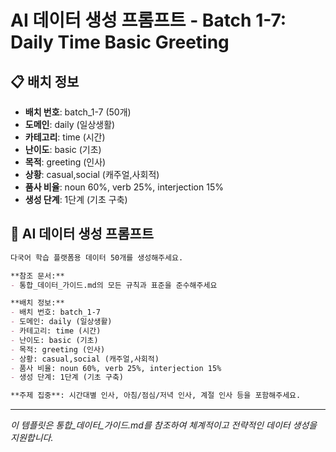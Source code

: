 # AI 데이터 생성 프롬프트 - Batch 1-7: Daily Time Basic Greeting

## 📋 배치 정보
- **배치 번호**: batch_1-7 (50개)
- **도메인**: daily (일상생활)
- **카테고리**: time (시간)
- **난이도**: basic (기초)
- **목적**: greeting (인사)
- **상황**: casual,social (캐주얼,사회적)
- **품사 비율**: noun 60%, verb 25%, interjection 15%
- **생성 단계**: 1단계 (기초 구축)

## 🎯 AI 데이터 생성 프롬프트

```markdown
다국어 학습 플랫폼용 데이터 50개를 생성해주세요.

**참조 문서:**
- 통합_데이터_가이드.md의 모든 규칙과 표준을 준수해주세요

**배치 정보:**
- 배치 번호: batch_1-7
- 도메인: daily (일상생활)
- 카테고리: time (시간)
- 난이도: basic (기초)
- 목적: greeting (인사)
- 상황: casual,social (캐주얼,사회적)
- 품사 비율: noun 60%, verb 25%, interjection 15%
- 생성 단계: 1단계 (기초 구축)

**주제 집중**: 시간대별 인사, 아침/점심/저녁 인사, 계절 인사 등을 포함해주세요.
```

---

_이 템플릿은 통합_데이터_가이드.md를 참조하여 체계적이고 전략적인 데이터 생성을 지원합니다._

